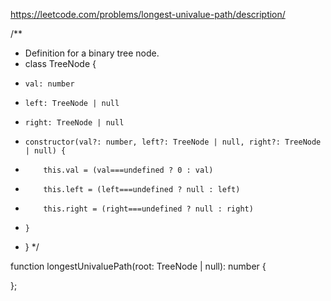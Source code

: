 https://leetcode.com/problems/longest-univalue-path/description/

/\*\*

- Definition for a binary tree node.
- class TreeNode {
-     val: number
-     left: TreeNode | null
-     right: TreeNode | null
-     constructor(val?: number, left?: TreeNode | null, right?: TreeNode | null) {
-         this.val = (val===undefined ? 0 : val)
-         this.left = (left===undefined ? null : left)
-         this.right = (right===undefined ? null : right)
-     }
- }
  \*/

function longestUnivaluePath(root: TreeNode | null): number {

};
